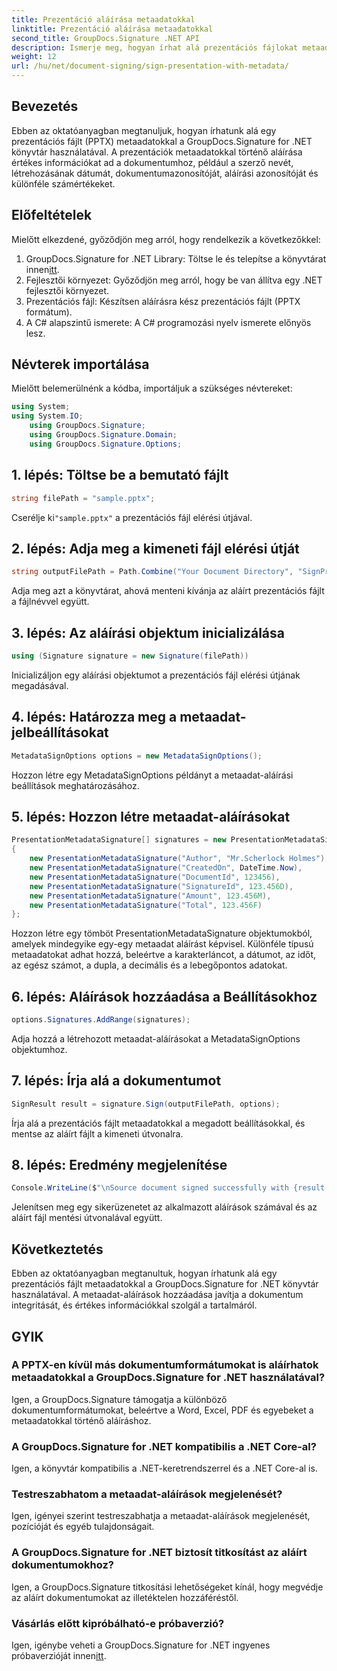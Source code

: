```yaml
---
title: Prezentáció aláírása metaadatokkal
linktitle: Prezentáció aláírása metaadatokkal
second_title: GroupDocs.Signature .NET API
description: Ismerje meg, hogyan írhat alá prezentációs fájlokat metaadatokkal a GroupDocs.Signature for .NET használatával. Növelje a dokumentum integritását és adjon hozzá értékes információkat.
weight: 12
url: /hu/net/document-signing/sign-presentation-with-metadata/
---
```

## Bevezetés
Ebben az oktatóanyagban megtanuljuk, hogyan írhatunk alá egy prezentációs fájlt (PPTX) metaadatokkal a GroupDocs.Signature for .NET könyvtár használatával. A prezentációk metaadatokkal történő aláírása értékes információkat ad a dokumentumhoz, például a szerző nevét, létrehozásának dátumát, dokumentumazonosítóját, aláírási azonosítóját és különféle számértékeket.
## Előfeltételek
Mielőtt elkezdené, győződjön meg arról, hogy rendelkezik a következőkkel:
1.  GroupDocs.Signature for .NET Library: Töltse le és telepítse a könyvtárat innen[itt](https://releases.groupdocs.com/signature/net/).
2. Fejlesztői környezet: Győződjön meg arról, hogy be van állítva egy .NET fejlesztői környezet.
3. Prezentációs fájl: Készítsen aláírásra kész prezentációs fájlt (PPTX formátum).
4. A C# alapszintű ismerete: A C# programozási nyelv ismerete előnyös lesz.

## Névterek importálása
Mielőtt belemerülnénk a kódba, importáljuk a szükséges névtereket:
```csharp
using System;
using System.IO;
    using GroupDocs.Signature;
    using GroupDocs.Signature.Domain;
    using GroupDocs.Signature.Options;
```
## 1. lépés: Töltse be a bemutató fájlt
```csharp
string filePath = "sample.pptx";
```
 Cserélje ki`"sample.pptx"` a prezentációs fájl elérési útjával.
## 2. lépés: Adja meg a kimeneti fájl elérési útját
```csharp
string outputFilePath = Path.Combine("Your Document Directory", "SignPresentationWithMetadata", "SignedWithMetadata.pptx");
```
Adja meg azt a könyvtárat, ahová menteni kívánja az aláírt prezentációs fájlt a fájlnévvel együtt.
## 3. lépés: Az aláírási objektum inicializálása
```csharp
using (Signature signature = new Signature(filePath))
```
Inicializáljon egy aláírási objektumot a prezentációs fájl elérési útjának megadásával.
## 4. lépés: Határozza meg a metaadat-jelbeállításokat
```csharp
MetadataSignOptions options = new MetadataSignOptions();
```
Hozzon létre egy MetadataSignOptions példányt a metaadat-aláírási beállítások meghatározásához.
## 5. lépés: Hozzon létre metaadat-aláírásokat
```csharp
PresentationMetadataSignature[] signatures = new PresentationMetadataSignature[]
{
    new PresentationMetadataSignature("Author", "Mr.Scherlock Holmes"),
    new PresentationMetadataSignature("CreatedOn", DateTime.Now),
    new PresentationMetadataSignature("DocumentId", 123456),
    new PresentationMetadataSignature("SignatureId", 123.456D),
    new PresentationMetadataSignature("Amount", 123.456M),
    new PresentationMetadataSignature("Total", 123.456F)
};
```
Hozzon létre egy tömböt PresentationMetadataSignature objektumokból, amelyek mindegyike egy-egy metaadat aláírást képvisel. Különféle típusú metaadatokat adhat hozzá, beleértve a karakterláncot, a dátumot, az időt, az egész számot, a dupla, a decimális és a lebegőpontos adatokat.
## 6. lépés: Aláírások hozzáadása a Beállításokhoz
```csharp
options.Signatures.AddRange(signatures);
```
Adja hozzá a létrehozott metaadat-aláírásokat a MetadataSignOptions objektumhoz.
## 7. lépés: Írja alá a dokumentumot
```csharp
SignResult result = signature.Sign(outputFilePath, options);
```
Írja alá a prezentációs fájlt metaadatokkal a megadott beállításokkal, és mentse az aláírt fájlt a kimeneti útvonalra.
## 8. lépés: Eredmény megjelenítése
```csharp
Console.WriteLine($"\nSource document signed successfully with {result.Succeeded.Count} signature(s).\nFile saved at {outputFilePath}.");
```
Jelenítsen meg egy sikerüzenetet az alkalmazott aláírások számával és az aláírt fájl mentési útvonalával együtt.

## Következtetés
Ebben az oktatóanyagban megtanultuk, hogyan írhatunk alá egy prezentációs fájlt metaadatokkal a GroupDocs.Signature for .NET könyvtár használatával. A metaadat-aláírások hozzáadása javítja a dokumentum integritását, és értékes információkkal szolgál a tartalmáról.

## GYIK
### A PPTX-en kívül más dokumentumformátumokat is aláírhatok metaadatokkal a GroupDocs.Signature for .NET használatával?
Igen, a GroupDocs.Signature támogatja a különböző dokumentumformátumokat, beleértve a Word, Excel, PDF és egyebeket a metaadatokkal történő aláíráshoz.
### A GroupDocs.Signature for .NET kompatibilis a .NET Core-al?
Igen, a könyvtár kompatibilis a .NET-keretrendszerrel és a .NET Core-al is.
### Testreszabhatom a metaadat-aláírások megjelenését?
Igen, igényei szerint testreszabhatja a metaadat-aláírások megjelenését, pozícióját és egyéb tulajdonságait.
### A GroupDocs.Signature for .NET biztosít titkosítást az aláírt dokumentumokhoz?
Igen, a GroupDocs.Signature titkosítási lehetőségeket kínál, hogy megvédje az aláírt dokumentumokat az illetéktelen hozzáféréstől.
### Vásárlás előtt kipróbálható-e próbaverzió?
 Igen, igénybe veheti a GroupDocs.Signature for .NET ingyenes próbaverzióját innen[itt](https://releases.groupdocs.com/).